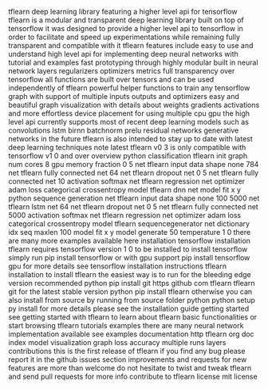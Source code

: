 tflearn deep learning library featuring a higher level api for tensorflow tflearn is a modular and transparent deep learning library built on top of tensorflow it was designed to provide a higher level api to tensorflow in order to facilitate and speed up experimentations while remaining fully transparent and compatible with it tflearn features include easy to use and understand high level api for implementing deep neural networks with tutorial and examples fast prototyping through highly modular built in neural network layers regularizers optimizers metrics full transparency over tensorflow all functions are built over tensors and can be used independently of tflearn powerful helper functions to train any tensorflow graph with support of multiple inputs outputs and optimizers easy and beautiful graph visualization with details about weights gradients activations and more effortless device placement for using multiple cpu gpu the high level api currently supports most of recent deep learning models such as convolutions lstm birnn batchnorm prelu residual networks generative networks in the future tflearn is also intended to stay up to date with latest deep learning techniques note latest tflearn v0 3 is only compatible with tensorflow v1 0 and over overview python classification tflearn init graph num cores 8 gpu memory fraction 0 5 net tflearn input data shape none 784 net tflearn fully connected net 64 net tflearn dropout net 0 5 net tflearn fully connected net 10 activation softmax net tflearn regression net optimizer adam loss categorical crossentropy model tflearn dnn net model fit x y python sequence generation net tflearn input data shape none 100 5000 net tflearn lstm net 64 net tflearn dropout net 0 5 net tflearn fully connected net 5000 activation softmax net tflearn regression net optimizer adam loss categorical crossentropy model tflearn sequencegenerator net dictionary idx seq maxlen 100 model fit x y model generate 50 temperature 1 0 there are many more examples available here installation tensorflow installation tflearn requires tensorflow version 1 0 to be installed to install tensorflow simply run pip install tensorflow or with gpu support pip install tensorflow gpu for more details see tensorflow installation instructions tflearn installation to install tflearn the easiest way is to run for the bleeding edge version recommended python pip install git https github com tflearn tflearn git for the latest stable version python pip install tflearn otherwise you can also install from source by running from source folder python python setup py install for more details please see the installation guide getting started see getting started with tflearn to learn about tflearn basic functionalities or start browsing tflearn tutorials examples there are many neural network implementation available see examples documentation http tflearn org doc index model visualization graph loss accuracy multiple runs layers contributions this is the first release of tflearn if you find any bug please report it in the github issues section improvements and requests for new features are more than welcome do not hesitate to twist and tweak tflearn and send pull requests for more info contribute to tflearn license mit license